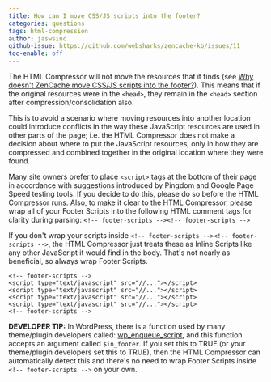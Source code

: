 ```yaml
---
title: How can I move CSS/JS scripts into the footer?
categories: questions
tags: html-compression
author: jaswsinc
github-issue: https://github.com/websharks/zencache-kb/issues/11
toc-enable: off
---
```

The HTML Compressor will not move the resources that it finds (see [Why doesn't ZenCache move CSS/JS scripts into the footer?](http://zencache.com/kb-article/why-doesnt-zencache-move-cssjs-into-the-footer/)). This means that if the original resources were in the `<head>`, they remain in the `<head>` section after compression/consolidation also. 

This is to avoid a scenario where moving resources into another location could introduce conflicts in the way these JavaScript resources are used in other parts of the page; i.e. the HTML Compressor does not make a decision about where to put the JavaScript resources, only in how they are compressed and combined together in the original location where they were found.

Many site owners prefer to place `<script>` tags at the bottom of their page in accordance with suggestions introduced by Pingdom and Google Page Speed testing tools. If you decide to do this, please do so before the HTML Compressor runs. Also, to make it clear to the HTML Compressor, please wrap all of your Footer Scripts into the following HTML comment tags for clarity during parsing: `<!-- footer-scripts --><!-- footer-scripts -->`

If you don't wrap your scripts inside `<!-- footer-scripts --><!-- footer-scripts -->`, the HTML Compressor just treats these as Inline Scripts like any other JavaScript it would find in the body. That's not nearly as beneficial, so always wrap Footer Scripts.

```
<!-- footer-scripts -->
<script type="text/javascript" src="//..."></script>
<script type="text/javascript" src="//..."></script>
<script type="text/javascript" src="//..."></script>
<script type="text/javascript" src="//..."></script>
<!-- footer-scripts -->
```

**DEVELOPER TIP:** In WordPress, there is a function used by many theme/plugin developers called: [wp_enqueue_script](http://codex.wordpress.org/Function_Reference/wp_enqueue_script), and this function accepts an argument called `$in_footer`. If you set this to TRUE (or your theme/plugin developers set this to TRUE), then the HTML Compressor can automatically detect this and there's no need to wrap Footer Scripts inside `<!-- footer-scripts -->` on your own.
